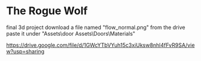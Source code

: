 # The Rogue Wolf
 final 3d project
download a file named "flow_normal.png" from the drive
paste it under "Assets\door Assets\Doors\Materials"

https://drive.google.com/file/d/1GWcYTbVYuh15c3xiUksw8nhl4fFvR9SA/view?usp=sharing
